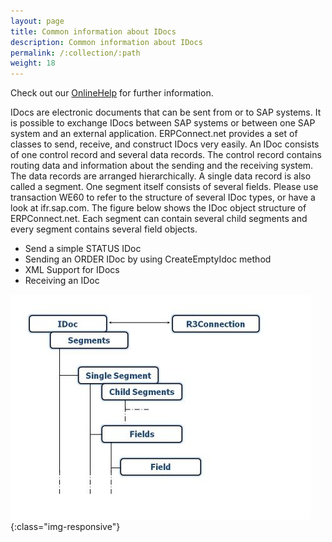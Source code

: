 ```yaml
---
layout: page
title: Common information about IDocs
description: Common information about IDocs
permalink: /:collection/:path
weight: 18
---
```


Check out our [OnlineHelp](https://help.theobald-software.com/en/) for further information.

IDocs are electronic documents that can be sent from or to SAP systems. It is possible to exchange IDocs between SAP systems or between one SAP system and an external application. ERPConnect.net provides a set of classes to send, receive, and construct IDocs very easily. An IDoc consists of one control record and several data records. The control record contains routing data and information about the sending and the receiving system. The data records are arranged hierarchically. A single data record is also called a segment. One segment itself consists of several fields. Please use transaction WE60 to refer to the structure of several IDoc types, or have a look at ifr.sap.com. The figure below shows the IDoc object structure of ERPConnect.net. Each segment can contain several child segments and every segment contains several field objects.

- Send a simple STATUS IDoc
- Sending an ORDER IDoc by using CreateEmptyIdoc method
- XML Support for IDocs
- Receiving an IDoc

![IdocObjekte](/img/contents/IdocObjekte.jpg){:class="img-responsive"}